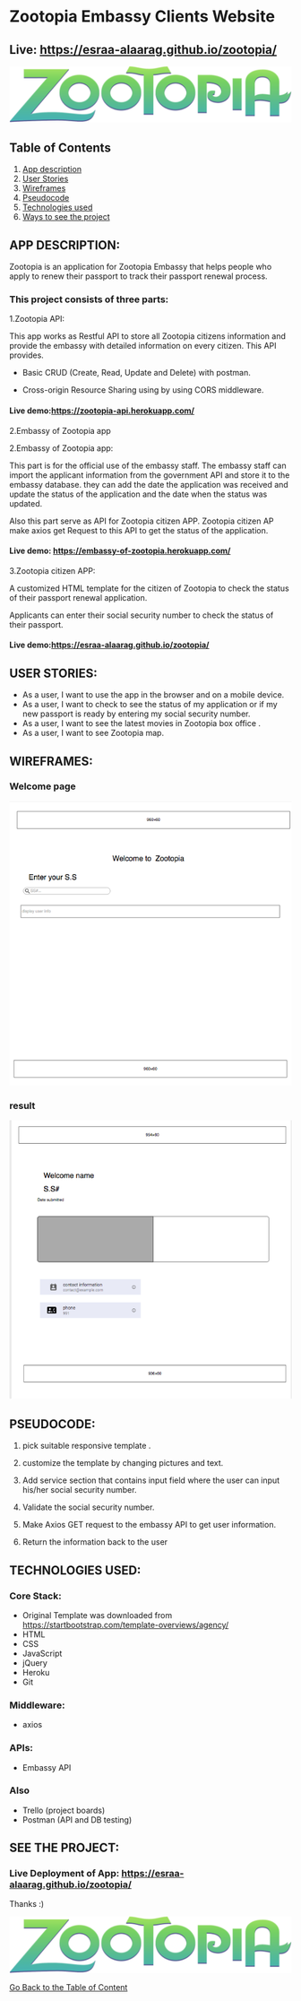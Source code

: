 <a name="goback">

# Zootopia Embassy Clients Website
## Live: https://esraa-alaarag.github.io/zootopia/

![app-logo](./img/logo.png)

</a>


## Table of Contents

1. [App description](#appdescription)
2. [User Stories](#userstories)
3. [Wireframes](#wireframesweb)
4. [Pseudocode](#pseudocode)
5. [Technologies used](#technologies)
6. [Ways to see the project](#project)

<a name="appdescription">

## APP DESCRIPTION:

Zootopia is an application for Zootopia Embassy that helps people who apply to renew their passport to track their passport renewal process.

### This project consists of three parts:

1.Zootopia API: 

This app works as Restful API to store all Zootopia citizens information and provide the embassy with detailed information on every citizen.
This API provides.

*	Basic CRUD (Create, Read, Update and Delete) with postman.

*	Cross-origin Resource Sharing using by using CORS middleware.

#### Live demo:https://zootopia-api.herokuapp.com/

2.Embassy of Zootopia app

2.Embassy of Zootopia app:

This part is for the official use of the embassy staff. The embassy staff can import the applicant information from the government API and store it to the embassy database. they can add the date the application was received and update the status of the application and the date when the status was updated.

Also this part serve as API for Zootopia citizen APP.  Zootopia citizen AP make axios get Request to this API to get the status of the application.

#### Live demo: https://embassy-of-zootopia.herokuapp.com/

3.Zootopia citizen APP:

A customized HTML template for the citizen of Zootopia to check the status of their passport renewal application.

Applicants can enter their social security number to check the status of their passport.


#### Live demo:https://esraa-alaarag.github.io/zootopia/



</a>

<a name="userstories">

## USER STORIES:

- As a user, I want to use the app in the browser and on a mobile device.
-  As a user, I want to check to see the status of my application or if my new passport is ready by entering my social security number.
- As a user, I want to see the latest movies in Zootopia box office .
- As a user, I want to see Zootopia map.


<a name="wireframesweb">

## WIREFRAMES:

### Welcome page

![user interface](./img/USER.PNG)

### result

![result](./img/home.PNG)
</a>

<a name="pseudocode">

## PSEUDOCODE:

1. pick suitable responsive template .

2. customize the template by changing pictures and text.
3. Add service section that contains input field where the user can input his/her social security number.
4. Validate the social security number.
5. Make Axios GET request to the embassy API to get user information. 
6. Return the information back to the user

</a>

## TECHNOLOGIES USED:

### Core Stack:
- Original Template was downloaded from https://startbootstrap.com/template-overviews/agency/
- HTML
- CSS
- JavaScript
- jQuery
- Heroku
- Git

### Middleware:

- axios

### APIs:

- Embassy API

### Also

- Trello (project boards)
- Postman (API and DB testing)

</a>

<a name="project">

## SEE THE PROJECT:

### Live Deployment of App: https://esraa-alaarag.github.io/zootopia/


Thanks :) 

![app-logo](./img/logo.png)

</a>

[Go Back to the Table of Content](#goback)
